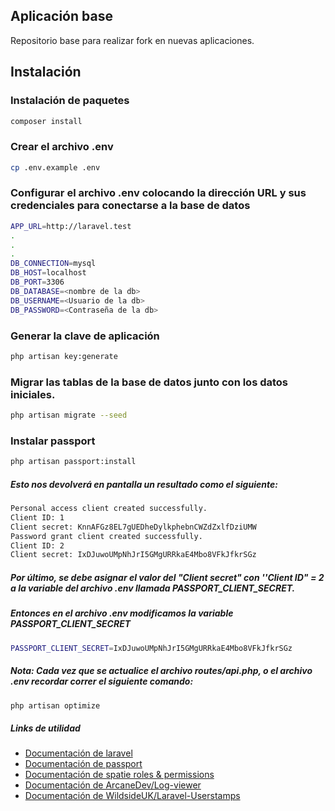 ## Aplicación base
Repositorio base para realizar fork en nuevas aplicaciones.

## Instalación
### Instalación de paquetes
```bash
composer install
```

### Crear el archivo .env
```bash
cp .env.example .env
```
### Configurar el archivo .env colocando la dirección URL y sus credenciales para conectarse a la base de datos
```bash
APP_URL=http://laravel.test
.
.
.
DB_CONNECTION=mysql
DB_HOST=localhost
DB_PORT=3306
DB_DATABASE=<nombre de la db>
DB_USERNAME=<Usuario de la db>
DB_PASSWORD=<Contraseña de la db>
```
### Generar la clave de aplicación
```bash
php artisan key:generate
```
### Migrar las tablas de la base de datos junto con los datos iniciales.
```bash
php artisan migrate --seed
```

### Instalar passport
```bash
php artisan passport:install
```
##### Esto nos devolverá en pantalla un resultado como el siguiente:
```bash
Personal access client created successfully.
Client ID: 1
Client secret: KnnAFGz8EL7gUEDheDylkphebnCWZdZxlfDziUMW
Password grant client created successfully.
Client ID: 2
Client secret: IxDJuwoUMpNhJrI5GMgURRkaE4Mbo8VFkJfkrSGz
```
##### Por último, se debe asignar el valor del "Client secret" con ''Client ID" = 2 a la variable del archivo .env llamada PASSPORT_CLIENT_SECRET.
##### Entonces en el archivo .env modificamos la variable PASSPORT_CLIENT_SECRET
```bash
PASSPORT_CLIENT_SECRET=IxDJuwoUMpNhJrI5GMgURRkaE4Mbo8VFkJfkrSGz
```
##### Nota: Cada vez que se actualice el archivo routes/api.php, o el archivo .env recordar correr el siguiente comando:

```bash
php artisan optimize
```

##### Links de utilidad
- [Documentación de laravel](https://laravel.com/docs/8.x)
- [Documentación de passport](https://laravel.com/docs/8.x/passport#introduction)
- [Documentación de spatie roles & permissions](https://spatie.be/docs/laravel-permission/v4/introduction)
- [Documentación de ArcaneDev/Log-viewer](https://github.com/ARCANEDEV/LogViewer)
- [Documentación de WildsideUK/Laravel-Userstamps](https://github.com/WildsideUK/Laravel-Userstamps)



